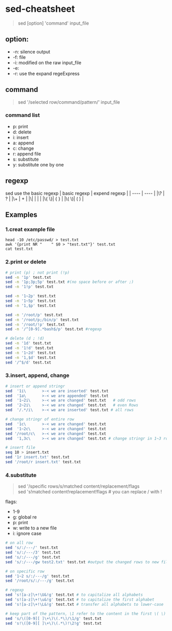 # sed-cheatsheet

> sed [option] 'command' input_file
## option:
- -n: silence output
- -f: file
- -i: modified on the raw input_file
- -e:
- -r: use the expand regeExpress

## command
> sed '/selected row/command/pattern/' input_file
### command list
- p: print
- d: delete
- i: insert
- a: append
- c: change
- r: append file
- s: substitute
- y: substitute one by one

## regexp
sed use the basic regexp
|  basic regexp   | expend regexp  |
|  ----  | ----  |
|\\?	  | ?   |
|\\+	  | +   |
|\\|	  | \|  |
|\\{ \\}|	{ } |
|\\( \\)|	( ) |

## Examples

### 1.creat example file
```
head -10 /etc/passwd/ > test.txt
awk '{print NR "    " $0 > "test.txt"}' test.txt
cat test.txt
```
### 2.print or delete
```bash
# print (p) ; not print (!p)
sed -n '1p' test.txt
sed -n '1p;3p;5p' test.txt #(no space before or after ;)
sed -n '1!p' test.txt

sed -n '1~2p' test.txt
sed -n '1~5p' test.txt
sed -n '1,$p' test.txt

sed -n '/root/p' test.txt
sed -n '/root/p;/bin/p' test.txt
sed -n '/root/!p' test.txt 
sed -n '/^[0-9].*bash$/p' test.txt #regexp

# delete (d ; !d)
sed -n '1d' test.txt
sed -n '1!d' test.txt
sed -n '1~2d' test.txt
sed -n '1,$d' test.txt
sed '/^$/d' test.txt
```
### 3.insert, append, change
```bash
# insert or append stringr
sed  '1i\       >-< we are inserted' test.txt
sed  '1a\       >-< we are appended' test.txt
sed  '1~2i\     >-< we are changed' test.txt   # odd rows
sed  '2~2i\     >-< we are changed' test.txt   # even Rows
sed  '/.*/i\    >-< we are inserted' test.txt # all rows

# change stringr of entire row
sed  '1c\       >-< we are changed' test.txt
sed  '1~2c\     >-< we are changed' test.txt
sed '/root/c\   >-< we are changed' test.txt
sed  '1,3c\     >-< we are changed' test.txt # change stringr in 1~3 row to 1 row

# insert file
seq 10 > insert.txt
sed '1r insert.txt' test.txt
sed '/root/r insert.txt' test.txt
```

### 4.substitute
>sed '/specific rows/s/matched content/replacement/flags  
sed 's!matched content!replacement!flags # you can replace / with !

flags:
- 1-9
- g: global re
- p: print
- w: write to a new file
- i: ignore case

```bash
# on all row
sed 's/:/---/' test.txt
sed 's/:/---/3' test.txt
sed 's/:/---/g' test.txt
sed 's/:/---/gw test2.txt' test.txt #output the changed rows to new file

# on specific row
sed '1~2 s/:/---/g' test.txt
sed '/root/s/:/---/g' test.txt

# regexp
sed 's![a-z]\+!\U&!g' test.txt # to capitalize all alphabets
sed 's![a-z]\+!\u&!g' test.txt # to capitalize the first alphabet 
sed 's![a-z]\+!\L&!g' test.txt # transfer all alphabets to lower-case

# keep part of the pattern, \1 refer to the content in the first \( \)
sed 's/\([0-9][ ]\+\)\(.*\)/\1/g' test.txt
sed 's!\([0-9][ ]\+\)\(.*\)!\2!g' test.txt
```